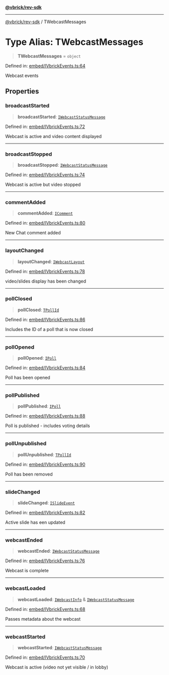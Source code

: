 [**@vbrick/rev-sdk**](../README.md)

***

[@vbrick/rev-sdk](../README.md) / TWebcastMessages

# Type Alias: TWebcastMessages

> **TWebcastMessages** = `object`

Defined in: [embed/IVbrickEvents.ts:64](https://github.com/lukeselden/rev-sdk-js/blob/main/src/embed/IVbrickEvents.ts#L64)

Webcast events

## Properties

### broadcastStarted

> **broadcastStarted**: [`IWebcastStatusMessage`](IWebcastStatusMessage.md)

Defined in: [embed/IVbrickEvents.ts:72](https://github.com/lukeselden/rev-sdk-js/blob/main/src/embed/IVbrickEvents.ts#L72)

Webcast is active and video content displayed

***

### broadcastStopped

> **broadcastStopped**: [`IWebcastStatusMessage`](IWebcastStatusMessage.md)

Defined in: [embed/IVbrickEvents.ts:74](https://github.com/lukeselden/rev-sdk-js/blob/main/src/embed/IVbrickEvents.ts#L74)

Webcast is active but video stopped

***

### commentAdded

> **commentAdded**: [`IComment`](IComment.md)

Defined in: [embed/IVbrickEvents.ts:80](https://github.com/lukeselden/rev-sdk-js/blob/main/src/embed/IVbrickEvents.ts#L80)

New Chat comment added

***

### layoutChanged

> **layoutChanged**: [`IWebcastLayout`](IWebcastLayout.md)

Defined in: [embed/IVbrickEvents.ts:78](https://github.com/lukeselden/rev-sdk-js/blob/main/src/embed/IVbrickEvents.ts#L78)

video/slides display has been changed

***

### pollClosed

> **pollClosed**: [`TPollId`](TPollId.md)

Defined in: [embed/IVbrickEvents.ts:86](https://github.com/lukeselden/rev-sdk-js/blob/main/src/embed/IVbrickEvents.ts#L86)

Includes the ID of a poll that is now closed

***

### pollOpened

> **pollOpened**: [`IPoll`](IPoll.md)

Defined in: [embed/IVbrickEvents.ts:84](https://github.com/lukeselden/rev-sdk-js/blob/main/src/embed/IVbrickEvents.ts#L84)

Poll has been opened

***

### pollPublished

> **pollPublished**: [`IPoll`](IPoll.md)

Defined in: [embed/IVbrickEvents.ts:88](https://github.com/lukeselden/rev-sdk-js/blob/main/src/embed/IVbrickEvents.ts#L88)

Poll is published - includes voting details

***

### pollUnpublished

> **pollUnpublished**: [`TPollId`](TPollId.md)

Defined in: [embed/IVbrickEvents.ts:90](https://github.com/lukeselden/rev-sdk-js/blob/main/src/embed/IVbrickEvents.ts#L90)

Poll has been removed

***

### slideChanged

> **slideChanged**: [`ISlideEvent`](ISlideEvent.md)

Defined in: [embed/IVbrickEvents.ts:82](https://github.com/lukeselden/rev-sdk-js/blob/main/src/embed/IVbrickEvents.ts#L82)

Active slide has een updated

***

### webcastEnded

> **webcastEnded**: [`IWebcastStatusMessage`](IWebcastStatusMessage.md)

Defined in: [embed/IVbrickEvents.ts:76](https://github.com/lukeselden/rev-sdk-js/blob/main/src/embed/IVbrickEvents.ts#L76)

Webcast is complete

***

### webcastLoaded

> **webcastLoaded**: [`IWebcastInfo`](IWebcastInfo.md) & [`IWebcastStatusMessage`](IWebcastStatusMessage.md)

Defined in: [embed/IVbrickEvents.ts:68](https://github.com/lukeselden/rev-sdk-js/blob/main/src/embed/IVbrickEvents.ts#L68)

Passes metadata about the webcast

***

### webcastStarted

> **webcastStarted**: [`IWebcastStatusMessage`](IWebcastStatusMessage.md)

Defined in: [embed/IVbrickEvents.ts:70](https://github.com/lukeselden/rev-sdk-js/blob/main/src/embed/IVbrickEvents.ts#L70)

Webcast is active (video not yet visible / in lobby)
